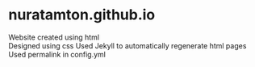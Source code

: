 # nuratamton.github.io
Website created using html<br/>
Designed using css
Used Jekyll to automatically regenerate html pages
Used permalink in config.yml

